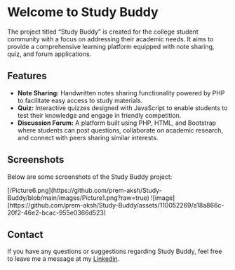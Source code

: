 <!DOCTYPE html>
<html lang="en">
<head>
    <meta charset="UTF-8">
    <meta name="viewport" content="width=device-width, initial-scale=1.0">
</head>
<body>
    <div>
        <h1>Welcome to Study Buddy</h1>
        <p>The project titled “Study Buddy” is created for the college student community with a focus on addressing their academic needs. It aims to provide a comprehensive learning platform equipped with note sharing, quiz, and forum applications.</p>
<h2>Features</h2>
        <ul>
            <li><strong>Note Sharing:</strong> Handwritten notes sharing functionality powered by PHP to facilitate easy access to study materials.</li>
            <li><strong>Quiz:</strong> Interactive quizzes designed with JavaScript to enable students to test their knowledge and engage in friendly competition.</li>
            <li><strong>Discussion Forum:</strong> A platform built using PHP, HTML, and Bootstrap where students can post questions, collaborate on academic research, and connect with peers sharing similar interests.</li>
        </ul>
<h2>Screenshots</h2>
        <p>Below are some screenshots of the Study Buddy project:</p>
        <div>
            <!-- Add your screenshots here -->
[/Picture6.png](https://github.com/prem-aksh/Study-Buddy/blob/main/images/Picture1.png?raw=true)
            ![image](https://github.com/prem-aksh/Study-Buddy/assets/110052269/a18a866c-20f2-46e2-bcac-955e0366d523)
<!-- Add more screenshots as needed -->
        </div>
<h2>Contact</h2>
        <p>If you have any questions or suggestions regarding Study Buddy, feel free to leave me a message at my <a href="www.linkedin.com/in/prem-kumar-123048243">Linkedin</a>.</p>
    </div>
</body>
</html>
